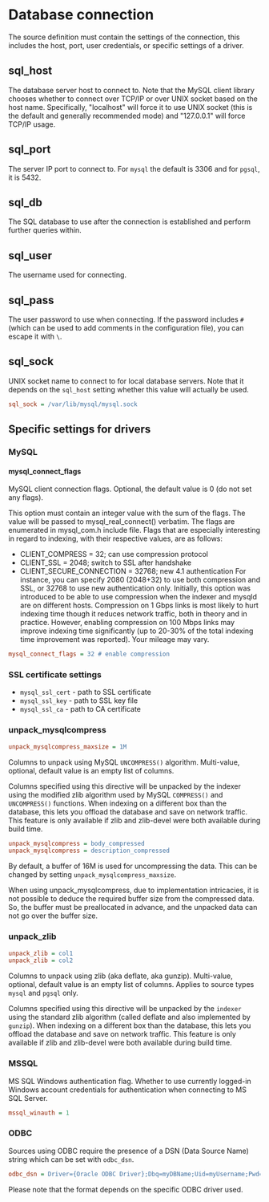# Database connection

The source definition must contain the settings of the connection, this includes the host, port, user credentials, or specific settings of a driver.

## sql_host

The database server host to connect to. Note that the MySQL client library chooses whether to connect over TCP/IP or over UNIX socket based on the host name. Specifically, "localhost" will force it to use UNIX socket (this is the default and generally recommended mode) and "127.0.0.1" will force TCP/IP usage.

## sql_port

The server IP port to connect to. 
For `mysql` the default is 3306 and for `pgsql`, it is 5432.

## sql_db

The SQL database to use after the connection is established and perform further queries within.

## sql_user

The username used for connecting.

## sql_pass

The user password to use when connecting. If the password includes `#` (which can be used to add comments in the configuration file), you can escape it with `\`.

## sql_sock

UNIX socket name to connect to for local database servers. Note that it depends on the `sql_host` setting whether this value will actually be used.

```ini
sql_sock = /var/lib/mysql/mysql.sock
```

## Specific settings for drivers

### MySQL

#### mysql_connect_flags

MySQL client connection flags. Optional, the default value is 0 (do not set any flags).

This option must contain an integer value with the sum of the flags. The value will be passed to mysql_real_connect() verbatim. The flags are enumerated in mysql_com.h include file. Flags that are especially interesting in regard to indexing, with their respective values, are as follows:

* CLIENT_COMPRESS = 32; can use compression protocol
* CLIENT_SSL = 2048; switch to SSL after handshake
* CLIENT_SECURE_CONNECTION = 32768; new 4.1 authentication
For instance, you can specify 2080 (2048+32) to use both compression and SSL, or 32768 to use new authentication only. Initially, this option was introduced to be able to use compression when the indexer and mysqld are on different hosts. Compression on 1 Gbps links is most likely to hurt indexing time though it reduces network traffic, both in theory and in practice. However, enabling compression on 100 Mbps links may improve indexing time significantly (up to 20-30% of the total indexing time improvement was reported). Your mileage may vary.

```ini
mysql_connect_flags = 32 # enable compression
```

### SSL certificate settings

* `mysql_ssl_cert` - path to SSL certificate
* `mysql_ssl_key` - path to SSL key file
* `mysql_ssl_ca` - path to CA certificate


### unpack_mysqlcompress

```ini
unpack_mysqlcompress_maxsize = 1M
```

Columns to unpack using MySQL `UNCOMPRESS()` algorithm. Multi-value, optional, default value is an empty list of columns.

Columns specified using this directive will be unpacked by the indexer using the modified zlib algorithm used by MySQL `COMPRESS()` and `UNCOMPRESS()` functions. When indexing on a different box than the database, this lets you offload the database and save on network traffic. This feature is only available if zlib and zlib-devel were both available during build time.

```ini
unpack_mysqlcompress = body_compressed
unpack_mysqlcompress = description_compressed
```

By default, a buffer of 16M is used for uncompressing the data. This can be changed by setting `unpack_mysqlcompress_maxsize`.

When using unpack_mysqlcompress, due to implementation intricacies, it is not possible to deduce the required buffer size from the compressed data. So, the buffer must be preallocated in advance, and the unpacked data can not go over the buffer size.

### unpack_zlib

```ini
unpack_zlib = col1
unpack_zlib = col2
```

Columns to unpack using zlib (aka deflate, aka gunzip). Multi-value, optional, default value is an empty list of columns. Applies to source types `mysql` and `pgsql` only.

Columns specified using this directive will be unpacked by the `indexer` using the standard zlib algorithm (called deflate and also implemented by `gunzip`). When indexing on a different box than the database, this lets you offload the database and save on network traffic. This feature is only available if zlib and zlib-devel were both available during build time.

### MSSQL

MS SQL Windows authentication flag. Whether to use currently logged-in Windows account credentials for authentication when connecting to MS SQL Server.

```ini
mssql_winauth = 1
```

### ODBC

Sources using ODBC require the presence of a DSN (Data Source Name) string which can be set with `odbc_dsn`.

```ini
odbc_dsn = Driver={Oracle ODBC Driver};Dbq=myDBName;Uid=myUsername;Pwd=myPassword
```

Please note that the format depends on the specific ODBC driver used.
<!-- proofread -->